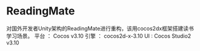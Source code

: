 # ReadingMate

对国外开发者Unity架构的ReadingMate进行重构，该用cocos2dx框架搭建读书学习场景。
平台 ： Cocos v3.10
引擎 ： cocos2d-x-3.10
UI     :   Cocos Studio2 v3.10





